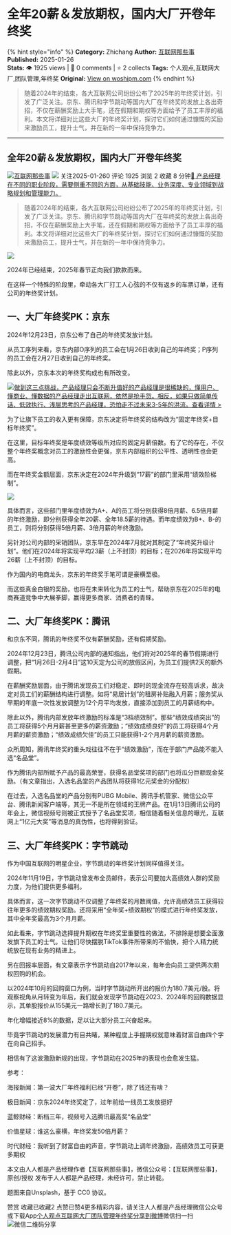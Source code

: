 # 全年20薪＆发放期权，国内大厂开卷年终奖
{% hint style="info" %}
**Category:** Zhichang
**Author:** [互联网那些事](https://www.woshipm.com/u/1227409)
**Published:** 2025-01-26  
**Stats:** 👁️ 1925 views | 💬 0 comments | ⭐ 2 collects
**Tags:** 个人观点,互联网大厂,团队管理,年终奖
**Original:** [View on woshipm.com](https://www.woshipm.com/zhichang/6174721.html)
{% endhint %}
> 随着2024年的结束，各大互联网公司纷纷公布了2025年的年终奖计划，引发了广泛关注。京东、腾讯和字节跳动等国内大厂在年终奖的发放上各出奇招，不仅在薪酬奖励上大手笔，还在假期和期权等方面给予了员工丰厚的福利。本文将详细对比这些大厂的年终奖计划，探讨它们如何通过慷慨的奖励来激励员工，提升士气，并在新的一年中保持竞争力。

---

## 全年20薪＆发放期权，国内大厂开卷年终奖

[![](https://image.woshipm.com/wp-files/2022/06/jpWzewYfkwWvDGfRO6AR.jpg!/both/72x72)](https://www.woshipm.com/u/1227409)[互联网那些事](https://www.woshipm.com/u/1227409) ![](https://static.woshipm.com/tag/1122_1@2x.png) 关注2025-01-260 评论 1925 浏览 2 收藏 8 分钟[🔗 产品经理在不同的职业阶段，需要侧重不同的方面，从基础技能、业务深度、专业领域到战略规划和管理能力。](https://ke.qidianla.com/courses/90pm)

> 随着2024年的结束，各大互联网公司纷纷公布了2025年的年终奖计划，引发了广泛关注。京东、腾讯和字节跳动等国内大厂在年终奖的发放上各出奇招，不仅在薪酬奖励上大手笔，还在假期和期权等方面给予了员工丰厚的福利。本文将详细对比这些大厂的年终奖计划，探讨它们如何通过慷慨的奖励来激励员工，提升士气，并在新的一年中保持竞争力。

![](https://image.woshipm.com/2024/12/22/27304e6a-c007-11ef-a811-00163e1bca14.png)

2024年已经结束，2025年春节正向我们款款而来。

在这样一个特殊的阶段里，牵动各大厂打工人心弦的不仅有返乡的车票订单，还有公司的年终奖计划。

## 一、大厂年终奖PK：京东

2024年12月23日，京东公布了自己的年终奖发放计划。

从员工序列来看，京东内部O序列的员工会在1月26日收到自己的年终奖；P序列的员工会在2月27日收到自己的年终奖。

除此以外，京东本次的年终奖构成也有所改变。

[![](https://image.woshipm.com/2023/07/27/1788a218-2c7f-11ee-b91f-00163e0b5ff3.png)做到这三点挑战，产品经理只会不断升值好的产品经理是很稀缺的，懂用户、懂商业、懂数据的产品经理走出互联网，依然是抢手货。相反，如果只做简单传话、低效执行、浅层思考的产品经理，恐怕走不过未来3-5年的洪流。查看详情 >](https://ke.qidianla.com/courses/bcpm)

为了让旗下员工的收入更有保障，京东决定将年终奖的结构改为“固定年终奖+目标年终奖”。

在这里，目标年终奖是年度绩效等级所对应的固定月薪倍数。有了它的存在，不仅整个年终奖概念对员工的激励性会更强，京东内部组织的公平性、透明性也会更高。

而在年终奖金额层面，京东决定在2024年升级到“17薪”的部门里采用“绩效阶梯制”。

![](https://image.woshipm.com/2025/01/24/e2871176-da3d-11ef-9ce7-00163e09d72f.png)

具体而言，这些部门里年度绩效为A+、A的员工将分别获得8倍月薪、6.5倍月薪的年终激励，即分别获得全年20薪、全年18.5薪的待遇。而年度绩效为B+、B-的员工，则将分别获得5倍月薪、3倍月薪的年终激励。

另针对公司内部的采销团队，京东早在2024年7月就对其制定了“年终奖升级计划”。他们在2024年将实现平均23薪（上不封顶）的目标；在2026年将实现平均26薪（上不封顶）的目标。

作为国内的电商龙头，京东的年终奖手笔可谓是豪横至极。

而这些真金白银的奖励，也将在未来转化为员工的士气，帮助京东在2025年的电商赛道竞争中大展拳脚，赢得更多商家、消费者的青睐。

## 二、大厂年终奖PK：腾讯

和京东不同，腾讯的年终奖不仅有薪酬奖励，还有假期奖励。

2024年12月23日，腾讯公司内部的通知指出，他们将对2025年的春节假期进行调整，把“1月26日-2月4日”这10天定为公司的放假区间，为员工们提供2天的额外假期。

在薪酬奖励层面，由于腾讯发现员工们对稳定、即时的现金流存在较高诉求，故决定对员工们的薪酬结构进行调整。如将“易居计划”的租房补贴融入月薪；服务奖从早期的年底一次性发放调整为12个月平均发放，直接添加到员工的月薪结构中。

除此以外，腾讯内部发放年终激励的标准是“3档绩效制”。那些“绩效成绩突出”的员工将获得5个月月薪甚至更多的薪资激励；“绩效成绩良好”的员工将获得4个月月薪的薪资激励；“绩效成绩欠佳”的员工只能获得1-2个月月薪的薪资激励。

众所周知，腾讯年终奖的重头戏往往不在于“绩效激励”，而在于部门产品能不能入选“名品堂”。

作为腾讯内部所赋予产品的最高荣誉，获得名品堂奖项的部门也将瓜分巨额现金奖励。（有文章指出，入选名品堂的产品团队将获得1亿元奖金的分配权）

在过去，入选名品堂的产品分别有PUBG Mobile、腾讯手机管家、微信公众平台、腾讯新闻客户端等，其无一不是所在领域的王牌产品。在1月13日腾讯公司的年会上，微信视频号则被正式授予了名品堂奖项，相信随着相关信息的曝光，互联网上“1亿元大奖”等消息的真伪性，也将得到验证。

## 三、大厂年终奖PK：字节跳动

作为中国互联网的明星企业，字节跳动的年终奖计划同样值得关注。

2024年11月19日，字节跳动曾发布全员邮件，表示公司要加大高绩效人群的奖励力度，为他们提供更多福利。

具体而言，这一次字节跳动不仅调整了年终奖的月数阈值，允许高绩效员工获得较往年更多的绩效期权奖励。还将采用“全年奖+绩效期权”的模式进行年终奖发放，其中全年奖最高为3个月月薪。

如此看来，字节跳动选择提升期权在年终奖里重要性的做法，不排除是想要全面激发旗下员工的士气。让他们尽快摆脱TikTok事件所带来的不愉快，把个人精力统统放在现有业务的精进上。

另在回报率层面，有文章表示字节跳动自2017年以来，每年会向员工提供两次期权回购的机会。

以2024年10月的回购窗口为例，当时字节跳动所开出的报价为180.7美元/股。将观察视角从月转变为年后，我们就会发现字节跳动在2023、2024年的回购数据显示，其单股报价从155美元一路增长到了180.7美元。

年化增幅接近8%的数据，足以让大部分员工兴奋起来。

毕竟字节跳动的发展潜力有目共睹，某种程度上手握期权就意味着财富自由四个字在向自己招手。

相信有了这波激励新规的出现，字节跳动在2025年的表现也会愈发生猛。

参考：

海报新闻：第一波大厂年终福利已经“开卷”，除了钱还有啥？

极目新闻：京东2024年终奖定了，过年前给一线员工发放挺好

蓝鲸财经：断档三年，视频号入选腾讯最高奖“名品堂”

价值星球：谁这么豪横，年终奖发50倍月薪？

时代财经：我听到了财富自由的声音，字节跳动上调年终激励，高绩效员工可获更多期权

本文由人人都是产品经理作者【互联网那些事】，微信公众号：【互联网那些事】，原创/授权 发布于人人都是产品经理，未经许可，禁止转载。

题图来自Unsplash，基于 CC0 协议。

赞赏 收藏已收藏2 点赞已赞4更多精彩内容，请关注人人都是产品经理微信公众号或下载App[个人观点](https://www.woshipm.com/tag/%e4%b8%aa%e4%ba%ba%e8%a7%82%e7%82%b9)[互联网大厂](https://www.woshipm.com/tag/%e4%ba%92%e8%81%94%e7%bd%91%e5%a4%a7%e5%8e%82)[团队管理](https://www.woshipm.com/tag/%e5%9b%a2%e9%98%9f%e7%ae%a1%e7%90%86)[年终奖](https://www.woshipm.com/tag/%e5%b9%b4%e7%bb%88%e5%a5%96)[分享到微博](https://service.weibo.com/share/share.php?appkey=2775287854&title=全年20薪＆发放期权，国内大厂开卷年终奖&url=https://www.woshipm.com/zhichang/6174721.html&pic=https://image.woshipm.com/2024/12/22/27304e6a-c007-11ef-a811-00163e1bca14.png)微信扫一扫![微信二维码](https://api.pwmqr.com/qrcode/create/?url=https://www.woshipm.com/zhichang/6174721.html)分享